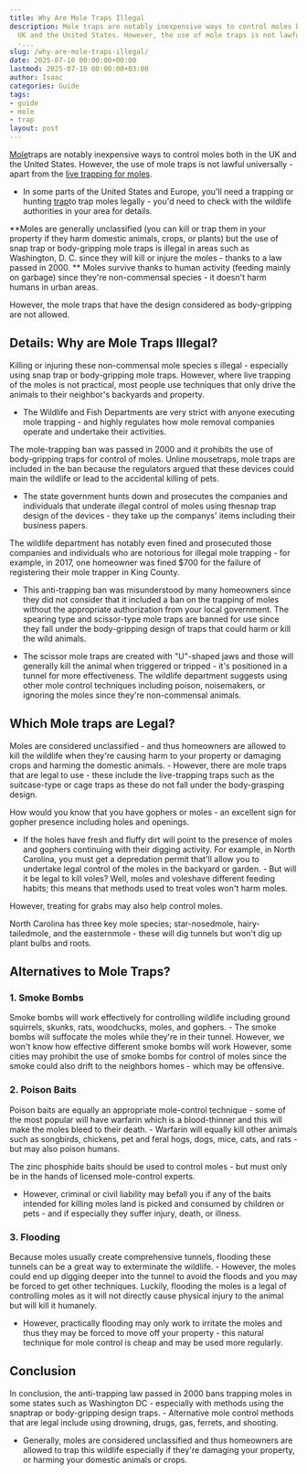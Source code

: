 ```yaml
---
title: Why Are Mole Traps Illegal
description: Mole traps are notably inexpensive ways to control moles both in the
  UK and the United States. However, the use of mole traps is not lawful universally
  -...
slug: /why-are-mole-traps-illegal/
date: 2025-07-10 00:00:00+00:00
lastmod: 2025-07-10 00:00:00+03:00
author: Isaac
categories: Guide
tags:
- guide
- mole
- trap
layout: post
---
```

[Mole](https://pestpolicy.com/best-mole-traps/)traps are notably inexpensive ways to control moles both in the UK and the United States. However, the use of mole traps is not lawful universally - apart from the [live trapping for moles](https://pestpolicy.com/best-mole-traps/).

- In some parts of the United States and Europe, you'll need a trapping or hunting [trap](https://pestpolicy.com/best-fly-trap/)to trap moles legally - you'd need to check with the wildlife authorities in your area for details.

**Moles are generally unclassified (you can kill or trap them in your property if they harm domestic animals, crops, or plants) but the use of snap trap or body-gripping mole traps is illegal in areas such as Washington, D. C. since they will kill or injure the moles - thanks to a law passed in 2000. ** Moles survive thanks to human activity (feeding mainly on garbage) since they're non-commensal species - it doesn't harm humans in urban areas.

However, the mole traps that have the design considered as body-gripping are not allowed.

##  Details: Why are Mole Traps Illegal?

Killing or injuring these non-commensal mole species s illegal - especially using snap trap or body-gripping mole traps. However, where live trapping of the moles is not practical, most people use techniques that only drive the animals to their neighbor's backyards and property.

- The Wildlife and Fish Departments are very strict with anyone executing mole trapping - and highly regulates how mole removal companies operate and undertake their activities.

The mole-trapping ban was passed in 2000 and it prohibits the use of body-gripping traps for control of moles. Unline mousetraps, mole traps are included in the ban because the regulators argued that these devices could main the wildlife or lead to the accidental killing of pets.

- The state government hunts down and prosecutes the companies and individuals that underate illegal control of moles using thesnap trap design of the devices - they take up the companys' items including their business papers.

The wildlife department has notably even fined and prosecuted those companies and individuals who are notorious for illegal mole trapping - for example, in 2017, one homeowner was fined $700 for the failure of registering their mole trapper in King County.

- This anti-trapping ban was misunderstood by many homeowners since they did not consider that it included a ban on the trapping of moles without the appropriate authorization from your local government. The spearing type and scissor-type mole traps are banned for use since they fall under the body-gripping design of traps that could harm or kill the wild animals.

- The scissor mole traps are created with "U"-shaped jaws and those will generally kill the animal when triggered or tripped - it's positioned in a tunnel for more effectiveness. The wildlife department suggests using other mole control techniques including poison, noisemakers, or ignoring the moles since they're non-commensal animals.

##  Which Mole traps are Legal?

Moles are considered unclassified - and thus homeowners are allowed to kill the wildlife when they're causing harm to your property or damaging crops and harming the domestic animals. - However, there are mole traps that are legal to use - these include the live-trapping traps such as the suitcase-type or cage traps as these do not fall under the body-grasping design.

How would you know that you have gophers or moles - an excellent sign for gopher presence including holes and openings.

- If the holes have fresh and fluffy dirt will point to the presence of moles and gophers continuing with their digging activity. For example, in North Carolina, you must get a depredation permit that'll allow you to undertake legal control of the moles in the backyard or garden. - But will it be legal to kill voles? Well, moles and voleshave different feeding habits; this means that methods used to treat voles won't harm moles.

However, treating for grabs may also help control moles.

North Carolina has three key mole species; star-nosedmole, hairy-tailedmole, and the easternmole - these will dig tunnels but won't dig up plant bulbs and roots.

##  Alternatives to Mole Traps?

###  1. Smoke Bombs

Smoke bombs will work effectively for controlling wildlife including ground squirrels, skunks, rats, woodchucks, moles, and gophers. - The smoke bombs will suffocate the moles while they're in their tunnel. However, we won't know how effective different smoke bombs will work However, some cities may prohibit the use of smoke bombs for control of moles since the smoke could also drift to the neighbors homes - which may be offensive.

###  2. Poison Baits

Poison baits are equally an appropriate mole-control technique - some of the most popular will have warfarin which is a blood-thinner and this will make the moles bleed to their death. - Warfarin will equally kill other animals such as songbirds, chickens, pet and feral hogs, dogs, mice, cats, and rats - but may also poison humans.

The zinc phosphide baits should be used to control moles - but must only be in the hands of licensed mole-control experts.

- However, criminal or civil liability may befall you if any of the baits intended for killing moles land is picked and consumed by children or pets - and if especially they suffer injury, death, or illness.

###  3. Flooding

Because moles usually create comprehensive tunnels, flooding these tunnels can be a great way to exterminate the wildlife. - However, the moles could end up digging deeper into the tunnel to avoid the floods and you may be forced to get other techniques. Luckily, flooding the moles is a legal of controlling moles as it will not directly cause physical injury to the animal but will kill it humanely.

- However, practically flooding may only work to irritate the moles and thus they may be forced to move off your property - this natural technique for mole control is cheap and may be used more regularly.

##  Conclusion

In conclusion, the anti-trapping law passed in 2000 bans trapping moles in some states such as Washington DC - especially with methods using the snaptrap or body-gripping design traps. - Alternative mole control methods that are legal include using drowning, drugs, gas, ferrets, and shooting.

- Generally, moles are considered unclassified and thus homeowners are allowed to trap this wildlife especially if they're damaging your property, or harming your domestic animals or crops.